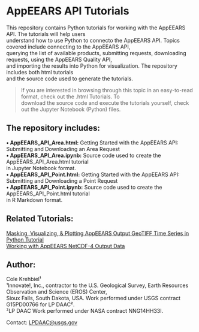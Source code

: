 # AppEEARS API Tutorials
This repository contains Python tutorials for working with the AppEEARS API. The tutorials will help users  
understand how to use Python to connecto the AppEEARS API. Topics covered include connecting to the AppEEARS API,   
querying the list of available products, submitting requests, downloading requests, using the AppEEARS Quality API,   
and importing the results into Python for visualization.  The repository includes both html tutorials    
and the source code used to generate the tutorials.
> If you are interested in browsing through this topic in an easy-to-read format, check out the .html Tutorials. To   
download the source code and execute the tutorials yourself, check out the Jupyter Notebook (Python) files.
## The repository includes:   
**•	AppEEARS_API_Area.html:**  Getting Started with the AppEEARS API: Submitting and Downloading an Area Request  
**•	AppEEARS_API_Area.ipynb:** Source code used to create the AppEEARS_API_Area.html tutorial  
in Jupyter Notebook format.  
**•	AppEEARS_API_Point.html:**  Getting Started with the AppEEARS API: Submitting and Downloading a Point Request  
**•	AppEEARS_API_Point.ipynb:** Source code used to create the AppEEARS_API_Point.html tutorial  
in R Markdown format.  

## Related Tutorials:
[Masking, Visualizing, & Plotting AppEEARS Output GeoTIFF Time Series in Python Tutorial](https://git.earthdata.nasa.gov/projects/LPDUR/repos/appeears-tutorials/raw/GeoTIFF_MaskingPlotting/AppEEARS_GeoTIFF_TS.html?at=refs%2Fheads%2Fmaster)  
[Working with AppEEARS NetCDF-4 Output Data](https://git.earthdata.nasa.gov/projects/LPDUR/repos/appeears-tutorials/browse/)  

## Author:
Cole Krehbiel¹   
¹Innovate!, Inc., contractor to the U.S. Geological Survey, Earth Resources Observation and Science (EROS) Center,  
 Sioux Falls, South Dakota, USA. Work performed under USGS contract G15PD00766 for LP DAAC².  
²LP DAAC Work performed under NASA contract NNG14HH33I.

Contact: LPDAAC@usgs.gov
